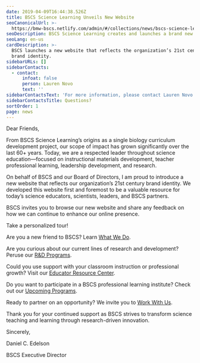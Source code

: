 ```yaml
---
date: 2019-04-09T16:44:38.526Z
title: BSCS Science Learning Unveils New Website
seoCanonicalUrl: >-
  https://bmw-bscs.netlify.com/admin/#/collections/news/bscs-science-learning-unveils-new-website
seoDescription: BSCS Science Learning creates and launches a brand new website in April 2019.
seoLang: en-us
cardDescription: >-
  BSCS launches a new website that reflects the organization’s 21st century
  brand identity.
sidebarURLs: []
sidebarContacts:
  - contact:
      infoat: false
      person: Lauren Novo
      text: ''
sidebarContactsText: 'For more information, please contact Lauren Novo.'
sidebarContactsTitle: Questions?
sortOrder: 1
page: news
---
```

Dear Friends,

From BSCS Science Learning’s origins as a single biology curriculum development project, our scope of impact has grown significantly over the last 60+ years. Today, we are a respected leader throughout science education—focused on instructional materials development, teacher professional learning, leadership development, and research. 

On behalf of BSCS and our Board of Directors, I am proud to introduce a new website that reflects our organization’s 21st century brand identity. We developed this website first and foremost to be a valuable resource for today’s science educators, scientists, leaders, and BSCS partners.  

BSCS invites you to browse our new website and share any feedback on how we can continue to enhance our online presence. 

Take a personalized tour!

Are you a new friend to BSCS? Learn [What We Do](https://bscs.org/our-work/what-we-do/). 

Are you curious about our current lines of research and development? Peruse our [R&D Programs](https://bscs.org/our-work/rd-programs/). 

Could you use support with your classroom instruction or professional growth? Visit our [Educator Resource Center](https://bscs.org/resources/educator-resource-center/). 

Do you want to participate in a BSCS professional learning institute? Check out our [Upcoming Programs](https://bscs.org/upcoming-programs). 

Ready to partner on an opportunity? We invite you to [Work With Us](https://bscs.org/connect/work-with-us/). 

Thank you for your continued support as BSCS strives to transform science teaching and learning through research-driven innovation.

Sincerely, 

Daniel C. Edelson

BSCS Executive Director
